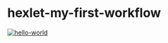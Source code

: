 # hexlet-my-first-workflow
[![hello-world](https://github.com/garryfisher/hexlet-my-first-workflow/actions/workflows/hello-world.yml/badge.svg)](https://github.com/garryfisher/hexlet-my-first-workflow/actions/workflows/hello-world.yml/badge.svg)
